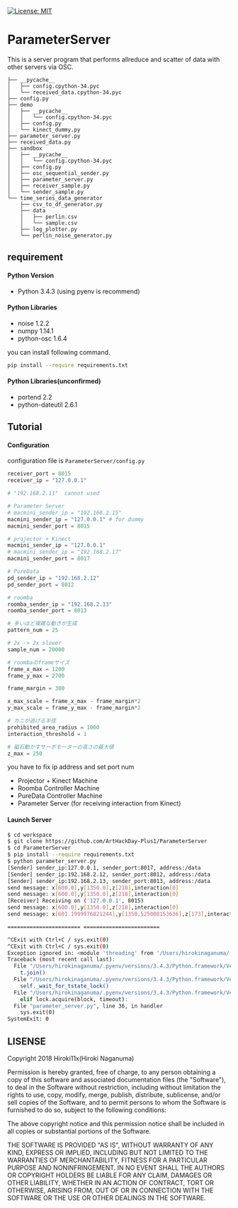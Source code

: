 [![License: MIT](https://img.shields.io/badge/License-MIT-yellow.svg)](https://opensource.org/licenses/MIT)

# ParameterServer
This is a server program that performs allreduce and scatter of data with other servers via OSC.

```
├── __pycache__
│   ├── config.cpython-34.pyc
│   └── received_data.cpython-34.pyc
├── config.py
├── demo
│   ├── __pycache__
│   │   └── config.cpython-34.pyc
│   ├── config.py
│   └── kinect_dummy.py
├── parameter_server.py
├── received_data.py
├── sandbox
│   ├── __pycache__
│   │   └── config.cpython-34.pyc
│   ├── config.py
│   ├── osc_sequential_sender.py
│   ├── parameter_server.py
│   ├── receiver_sample.py
│   └── sender_sample.py
└── time_series_data_generator
    ├── csv_to_df_generator.py
    ├── data
    │   ├── perlin.csv
    │   └── sample.csv
    ├── log_plotter.py
    └── perlin_noise_generator.py
```

## requirement
#### Python Version
- Python 3.4.3 (using pyenv is recommend)

#### Python Libraries
- noise 1.2.2
- numpy 1.14.1
- python-osc 1.6.4

you can install following command.

```bash
pip install --require requirements.txt
```

#### Python Libraries(unconfirmed)
- portend 2.2
- python-dateutil 2.6.1

## Tutorial 

#### Configuration
configuration file is `ParameterServer/config.py`

```py
receiver_port = 8015
receiver_ip = "127.0.0.1"

# "192.168.2.11"  cannot used

# Parameter Server
# macmini_sender_ip = "192.168.2.15"
macmini_sender_ip = "127.0.0.1" # for dummy
macmini_sender_port = 8015

# projector + Kinect
macmini_sender_ip = "127.0.0.1"
# macmini_sender_ip = "192.168.2.17"
macmini_sender_port = 8017

# PureData
pd_sender_ip = "192.168.2.12"
pd_sender_port = 8012

# roomba
roomba_sender_ip = "192.168.2.13"
roomba_sender_port = 8013

# 多いほど複雑な動きが生成
pattern_num = 25

# 2x -> 2x slower
sample_num = 20000

# roombaのframeサイズ
frame_x_max = 1200
frame_y_max = 2700

frame_margin = 300

x_max_scale = frame_x_max - frame_margin*2
y_max_scale = frame_y_max - frame_margin*2

# カニが逃げる半径
prohibited_area_radius = 1000
interaction_threshold = 1

# 磁石動かすサーボモーターの高さの最大値
z_max = 250
```

you have to fix ip address and set port num
- Projector + Kinect Machine
- Roomba Controller Machine
- PureData Controller Machine
- Parameter Server (for receiving interaction from Kinect)

#### Launch Server

```bash
$ cd workspace
$ git clone https://github.com/ArtHackDay-Plus1/ParameterServer
$ cd ParameterServer
$ pip install --require requirements.txt
$ python parameter_server.py
[Sender] sender_ip:127.0.0.1, sender_port:8017, address:/data
[Sender] sender_ip:192.168.2.12, sender_port:8012, address:/data
[Sender] sender_ip:192.168.2.13, sender_port:8013, address:/data
send message: x[600.0],y[1350.0],z[218],interaction[0]
send message: x[600.0],y[1350.0],z[218],interaction[0]
[Receiver] Receiving on ('127.0.0.1', 8015)
send message: x[600.0],y[1350.0],z[218],interaction[0]
send message: x[601.1999976821244],y[1350.525008153636],z[173],interaction[0]

======================= ========================

^CExit with Ctrl+C / sys.exit(0) 
^CExit with Ctrl+C / sys.exit(0) 
Exception ignored in: <module 'threading' from '/Users/hirokinaganuma/.pyenv/versions/3.4.3/Python.framework/Versions/3.4/lib/python3.4/threading.py'>
Traceback (most recent call last):
  File "/Users/hirokinaganuma/.pyenv/versions/3.4.3/Python.framework/Versions/3.4/lib/python3.4/threading.py", line 1294, in _shutdown
    t.join()
  File "/Users/hirokinaganuma/.pyenv/versions/3.4.3/Python.framework/Versions/3.4/lib/python3.4/threading.py", line 1060, in join
    self._wait_for_tstate_lock()
  File "/Users/hirokinaganuma/.pyenv/versions/3.4.3/Python.framework/Versions/3.4/lib/python3.4/threading.py", line 1076, in _wait_for_tstate_lock
    elif lock.acquire(block, timeout):
  File "parameter_server.py", line 36, in handler
    sys.exit(0)
SystemExit: 0
```


## LISENSE

Copyright 2018 Hiroki11x(Hiroki Naganuma)

Permission is hereby granted, free of charge, to any person obtaining a copy of this software and associated documentation files (the "Software"), to deal in the Software without restriction, including without limitation the rights to use, copy, modify, merge, publish, distribute, sublicense, and/or sell copies of the Software, and to permit persons to whom the Software is furnished to do so, subject to the following conditions:

The above copyright notice and this permission notice shall be included in all copies or substantial portions of the Software.

THE SOFTWARE IS PROVIDED "AS IS", WITHOUT WARRANTY OF ANY KIND, EXPRESS OR IMPLIED, INCLUDING BUT NOT LIMITED TO THE WARRANTIES OF MERCHANTABILITY, FITNESS FOR A PARTICULAR PURPOSE AND NONINFRINGEMENT. IN NO EVENT SHALL THE AUTHORS OR COPYRIGHT HOLDERS BE LIABLE FOR ANY CLAIM, DAMAGES OR OTHER LIABILITY, WHETHER IN AN ACTION OF CONTRACT, TORT OR OTHERWISE, ARISING FROM, OUT OF OR IN CONNECTION WITH THE SOFTWARE OR THE USE OR OTHER DEALINGS IN THE SOFTWARE.
